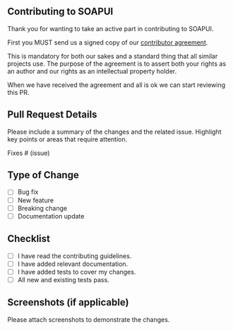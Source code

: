 ## Contributing to SOAPUI

Thank you for wanting to take an active part in contributing to SOAPUI. 

First you MUST send us a signed copy of our [contributor agreement](https://assets.smartbear.com/m/7ca6657f659ff876/original/Open-Source-Contributor-License-Agreement.pdf?_gl=1*3ji61g*_gcl_au*MTIwNTU5NjMzNC4xNzMwMjA4MjY2).

This is mandatory for both our sakes and a standard thing that all similar projects use. The purpose of the agreement is to assert both your rights as an author and our rights as an intellectual property holder.

When we have received the agreement and all is ok we can start reviewing this PR.

## Pull Request Details
Please include a summary of the changes and the related issue. Highlight key points or areas that require attention.

Fixes # (issue)

## Type of Change

- [ ] Bug fix
- [ ] New feature
- [ ] Breaking change
- [ ] Documentation update

## Checklist

- [ ] I have read the contributing guidelines.
- [ ] I have added relevant documentation.
- [ ] I have added tests to cover my changes.
- [ ] All new and existing tests pass.

## Screenshots (if applicable)

Please attach screenshots to demonstrate the changes.
